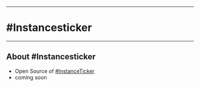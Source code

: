 <hr>

# #Instancesticker

<hr>

## About #Instancesticker

- Open Source of [#InstanceTicker](/MiyonMiyon/InstanceTicker/)
- coming soon
